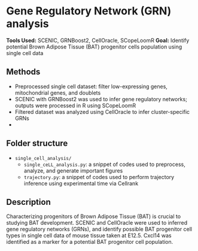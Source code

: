 # Gene Regulatory Network (GRN) analysis

**Tools Used:** SCENIC, GRNBoost2, CellOracle, SCopeLoomR
**Goal:** Identify potential Brown Adipose Tissue (BAT) progenitor cells population using single cell data

## Methods
- Preprocessed single cell dataset: filter low-expressing genes, mitochondrial genes, and doublets
- SCENIC with GRNBoost2 was used to infer gene regulatory networks; outputs were processed in R using SCopeLoomR
- Filtered dataset was analyzed using CellOracle to infer cluster-specific GRNs
- 
## Folder structure
- `single_cell_analysis/`
    - `single_ceLL_analysis.py`: a snippet of codes used to preprocess, analyze, and generate important figures 
    - `trajectory.py`: a snippet of codes used to perform trajectory inference using experimental time via Cellrank

## Description
Characterizing progenitors of Brown Adipose Tissue (BAT) is crucial to studying BAT development. SCENIC and CellOracle were used to inferred gene regulatory networks (GRNs), and identify possible
BAT progenitor cell types in single cell data of mouse tissue taken at E12.5. Cxcl14 was identified as a marker for a potential BAT progenitor cell population.





